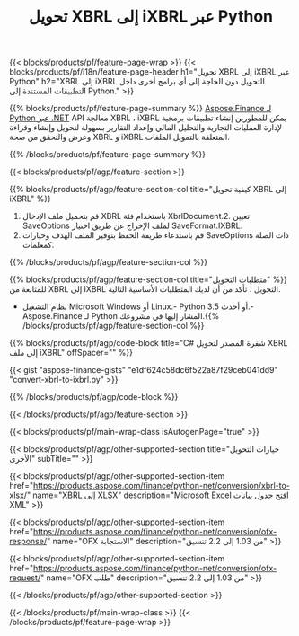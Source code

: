 ﻿---
title: تحويل XBRL إلى iXBRL عبر Python
description: نموذج رمز للتحويل من XBRL إلى iXBRL Python. استخدم API رمز المثال لملفات الدُفعات XBRL iXBRL للتحويل داخل التطبيقات المستندة إلى Python. 
url: /ar/python-net/conversion/xbrl-to-ixbrl/
family: finance
platformtag: python
feature: convert
informat: XBRL
outformat: iXBRL
otherformats: XLSX
---
{{< blocks/products/pf/feature-page-wrap >}}
{{< blocks/products/pf/i18n/feature-page-header h1="تحويل XBRL إلى iXBRL عبر Python" h2="XBRL إلى iXBRL التحويل دون الحاجة إلى أي برامج أخرى داخل التطبيقات المستندة إلى Python." >}}

{{% blocks/products/pf/feature-page-summary %}}
[Aspose.Finance لـ Python عبر .NET](https://products.aspose.com/finance/python-net/) API معالجة XBRL ، iXBRL يمكن للمطورين إنشاء تطبيقات برمجية لإدارة العمليات التجارية والتحليل المالي وإعداد التقارير بسهولة لتحويل وإنشاء وقراءة وعرض والتحقق من صحة XBRL و iXBRL المتعلقة بالتمويل الملفات. 

{{% /blocks/products/pf/feature-page-summary %}}

{{< blocks/products/pf/agp/feature-section >}}

{{% blocks/products/pf/agp/feature-section-col title="كيفية تحويل XBRL إلى iXBRL" %}}
1. قم بتحميل ملف الإدخال XBRL باستخدام فئة XbrlDocument.2. تعيين SaveOptions لملف الإخراج عن طريق اختيار SaveFormat.IXBRL.
3. قم باستدعاء طريقة الحفظ بتوفير الملف الهدف وخيارات SaveOptions ذات الصلة كمعلمات.

{{% /blocks/products/pf/agp/feature-section-col %}}

{{% blocks/products/pf/agp/feature-section-col title="متطلبات التحويل" %}}
للمتابعة من XBRL إلى iXBRL التحويل ، تأكد من أن لديك المتطلبات الأساسية التالية. 
- نظام التشغيل Microsoft Windows أو Linux.- Python 3.5 أو أحدث.- Aspose.Finance لـ Python المشار إليها في مشروعك.{{% /blocks/products/pf/agp/feature-section-col %}}

{{% blocks/products/pf/agp/code-block title="C# شفرة المصدر لتحويل XBRL إلى ملف iXBRL" offSpacer="" %}}

{{< gist "aspose-finance-gists" "e1df624c58dc6f522a87f29ceb041dd9" "convert-xbrl-to-ixbrl.py" >}}

{{% /blocks/products/pf/agp/code-block %}}

{{< /blocks/products/pf/agp/feature-section >}}

{{< blocks/products/pf/main-wrap-class isAutogenPage="true" >}}

{{< blocks/products/pf/agp/other-supported-section title="خيارات التحويل الأخرى" subTitle="" >}}

{{< blocks/products/pf/agp/other-supported-section-item href="https://products.aspose.com/finance/python-net/conversion/xbrl-to-xlsx/" name="XBRL إلى XLSX" description="Microsoft Excel افتح جدول بيانات XML" >}}

{{< blocks/products/pf/agp/other-supported-section-item href="https://products.aspose.com/finance/python-net/conversion/ofx-response/" name="OFX الاستجابة" description="من 1.03 إلى 2.2 تنسيق" >}}

{{< blocks/products/pf/agp/other-supported-section-item href="https://products.aspose.com/finance/python-net/conversion/ofx-request/" name="OFX طلب" description="من 1.03 إلى 2.2 تنسيق" >}}

{{< /blocks/products/pf/agp/other-supported-section >}}

{{< /blocks/products/pf/main-wrap-class >}}
{{< /blocks/products/pf/feature-page-wrap >}}